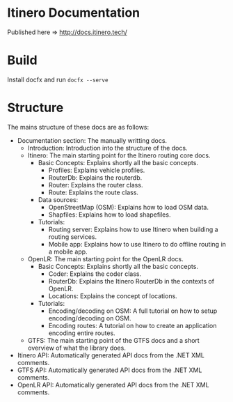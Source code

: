 Itinero Documentation
=====================

Published here => http://docs.itinero.tech/

# Build

Install docfx and run ```docfx --serve```

# Structure

The mains structure of these docs are as follows:

- Documentation section: The manually writting docs.
  - Introduction: Introduction into the structure of the docs.
  - Itinero: The main starting point for the Itinero routing core docs.
    - Basic Concepts: Explains shortly all the basic concepts.
      - Profiles: Explains vehicle profiles.
      - RouterDb: Explains the routerdb.
      - Router: Explains the router class.
      - Route: Explains the route class.
    - Data sources:
      - OpenStreetMap (OSM): Explains how to load OSM data.
      - Shapfiles: Explains how to load shapefiles.
    - Tutorials:
      - Routing server: Explains how to use Itinero when building a routing services.
      - Mobile app: Explains how to use Itinero to do offline routing in a mobile app.
   - OpenLR: The main starting point for the OpenLR docs.
     - Basic Concepts: Explains shortly all the basic concepts.
       - Coder: Explains the coder class.
       - RouterDb: Explains the Itinero RouterDb in the contexts of OpenLR.
       - Locations: Explains the concept of locations.
     - Tutorials:
       - Encoding/decoding on OSM: A full tutorial on how to setup encoding/decoding on OSM.
       - Encoding routes: A tutorial on how to create an application encoding entire routes.
   - GTFS: The main starting point of the GTFS docs and a short overview of what the library does.
- Itinero API: Automatically generated API docs from the .NET XML comments.
- GTFS API: Automatically generated API docs from the .NET XML comments.
- OpenLR API: Automatically generated API docs from the .NET XML comments.